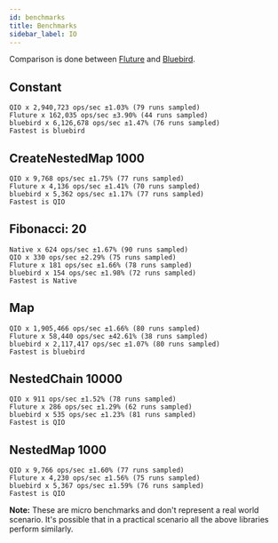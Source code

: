 ```yaml
---
id: benchmarks
title: Benchmarks
sidebar_label: IO
---
```


Comparison is done between [Fluture] and [Bluebird].

[fluture]: https://github.com/fluture-js/Fluture
[bluebird]: https://github.com/petkaantonov/bluebird

## Constant

```
QIO x 2,940,723 ops/sec ±1.03% (79 runs sampled)
Fluture x 162,035 ops/sec ±3.90% (44 runs sampled)
bluebird x 6,126,678 ops/sec ±1.47% (76 runs sampled)
Fastest is bluebird
```

## CreateNestedMap 1000

```
QIO x 9,768 ops/sec ±1.75% (77 runs sampled)
Fluture x 4,136 ops/sec ±1.41% (70 runs sampled)
bluebird x 5,362 ops/sec ±1.17% (77 runs sampled)
Fastest is QIO
```

## Fibonacci: 20

```
Native x 624 ops/sec ±1.67% (90 runs sampled)
QIO x 330 ops/sec ±2.29% (75 runs sampled)
Fluture x 181 ops/sec ±1.66% (78 runs sampled)
bluebird x 154 ops/sec ±1.98% (72 runs sampled)
Fastest is Native
```

## Map

```
QIO x 1,905,466 ops/sec ±1.66% (80 runs sampled)
Fluture x 58,440 ops/sec ±42.61% (38 runs sampled)
bluebird x 2,117,417 ops/sec ±1.07% (80 runs sampled)
Fastest is bluebird
```

## NestedChain 10000

```
QIO x 911 ops/sec ±1.52% (78 runs sampled)
Fluture x 286 ops/sec ±1.29% (62 runs sampled)
bluebird x 535 ops/sec ±1.23% (81 runs sampled)
Fastest is QIO
```

## NestedMap 1000

```
QIO x 9,766 ops/sec ±1.60% (77 runs sampled)
Fluture x 4,230 ops/sec ±1.56% (75 runs sampled)
bluebird x 5,367 ops/sec ±1.59% (76 runs sampled)
Fastest is QIO
```

**Note:** These are micro benchmarks and don't represent a real world scenario. It's possible that in a practical scenario all the above libraries perform similarly.
